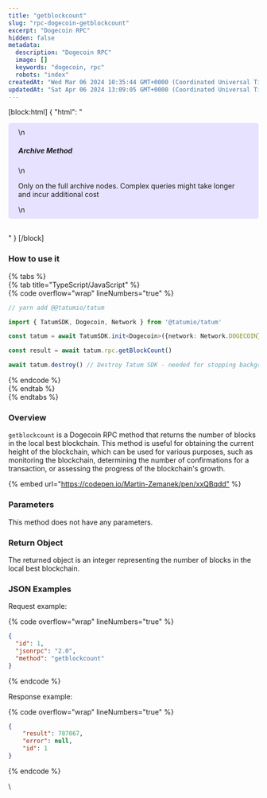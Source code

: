 ```yaml
---
title: "getblockcount"
slug: "rpc-dogecoin-getblockcount"
excerpt: "Dogecoin RPC"
hidden: false
metadata: 
  description: "Dogecoin RPC"
  image: []
  keywords: "dogecoin, rpc"
  robots: "index"
createdAt: "Wed Mar 06 2024 10:35:44 GMT+0000 (Coordinated Universal Time)"
updatedAt: "Sat Apr 06 2024 13:09:05 GMT+0000 (Coordinated Universal Time)"
---
```

[block:html]
{
  "html": "<div style="padding: 10px 20px; border-radius: 5px; background-color: #e6e2ff; margin: 0 0 30px 0;">\n  <h5>Archive Method</h5>\n  <p>Only on the full archive nodes. Complex queries might take longer and incur additional cost</p>\n</div>"
}
[/block]


### How to use it

{% tabs %}  
{% tab title="TypeScript/JavaScript" %}  
{% code overflow="wrap" lineNumbers="true" %}

```typescript
// yarn add @@tatumio/tatum

import { TatumSDK, Dogecoin, Network } from '@tatumio/tatum'

const tatum = await TatumSDK.init<Dogecoin>({network: Network.DOGECOIN})

const result = await tatum.rpc.getBlockCount()

await tatum.destroy() // Destroy Tatum SDK - needed for stopping background jobs
```

{% endcode %}  
{% endtab %}  
{% endtabs %}

### Overview

`getblockcount` is a Dogecoin RPC method that returns the number of blocks in the local best blockchain. This method is useful for obtaining the current height of the blockchain, which can be used for various purposes, such as monitoring the blockchain, determining the number of confirmations for a transaction, or assessing the progress of the blockchain's growth.

{% embed url="<https://codepen.io/Martin-Zemanek/pen/xxQBqdd"> %}

### Parameters

This method does not have any parameters.

### Return Object

The returned object is an integer representing the number of blocks in the local best blockchain.

### JSON Examples

Request example:

{% code overflow="wrap" lineNumbers="true" %}

```json
{
  "id": 1,
  "jsonrpc": "2.0",
  "method": "getblockcount"
}
```

{% endcode %}

Response example:

{% code overflow="wrap" lineNumbers="true" %}

```json
{
    "result": 787067,
    "error": null,
    "id": 1
}
```

{% endcode %}

\\
